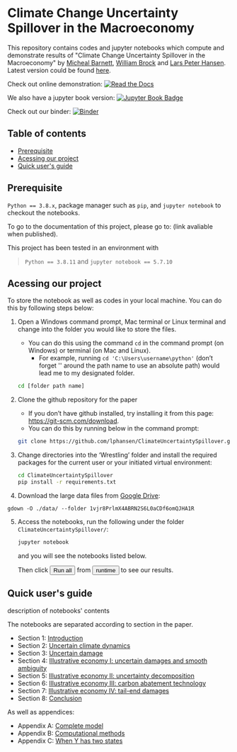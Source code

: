 # Climate Change Uncertainty Spillover in the Macroeconomy
This repository contains codes and jupyter notebooks which compute and demonstrate results of "Climate Change Uncertainty Spillover in the Macroeconomy" by [Micheal Barnett][id1], [William Brock][id2] and [Lars Peter Hansen][id3]. Latest version could be found [here][id4].

Check out online demonstration: [![Read the Docs](https://img.shields.io/readthedocs/pip)](https://ClimateUncertaintySpillover.readthedocs.io/en/latest/)

We also have a jupyter book version: [![Jupyter Book Badge](jybook/badge.svg)](https://lphansen.github.io/ClimateUncertaintySpillover/)

Check out our binder: [![Binder](https://mybinder.org/badge_logo.svg)](https://mybinder.org/v2/gh/lphansen/ClimateUncertaintySpillover.git/macroAnnual_v2?filepath=sec0_prep.ipynb)

[id1]: https://wpcarey.asu.edu/people/profile/3490536
[id2]: https://economics.missouri.edu/people/brock
[id3]: https://larspeterhansen.org/
[id4]: http://larspeterhansen.org/wp-content/uploads/2021/07/BBHannualLPH-16.pdf

## Table of contents
- [Prerequisite](#prerequisite)
- [Acessing our project](#acessing)
- [Quick user's guide](#quick-guide)

## <a name="prerequisite"></a>Prerequisite
`Python == 3.8.x`, package manager such as `pip`,  and `jupyter notebook` to checkout the notebooks. 

To go to the documentation of this project, please go to: (link avaliable when published).

This project has been tested in an environment with
> `Python == 3.8.11` and  `jupyter notebook == 5.7.10`

## <a name="acessing"></a>Acessing our project


To store the notebook as well as codes in your local machine. You can do this by following steps below:

1.  Open a Windows command prompt, Mac terminal or Linux terminal and change into the folder you would like to store the files.
 	-  You can do this using the command `cd` in the command prompt (on Windows) or terminal (on Mac and Linux).
        - For example, running `cd 'C:\Users\username\python'` (don’t forget '' around the path name to use an absolute path) would lead me to my designated folder.
     
    ```bash
    cd [folder path name]
    ```

2.  Clone the github repository for the paper
    - If you don’t have github installed, try installing it from this page: https://git-scm.com/download.
    - You can do this by running below in the command prompt:
    
    ```bash
    git clone https://github.com/lphansen/ClimateUncertaintySpillover.git
    ```
    
3.  Change directories into the ‘Wrestling’ folder and install the required packages for the current user or your initiated virtual environment:
    
    ```bash
    cd ClimateUncertaintySpillover
    pip install -r requirements.txt
    ```
4. Download the large data files from [Google Drive](https://drive.google.com/drive/folders/1vjr8PrlmX4ABRN2S6L0aCDf6omQJHA1R):
```
gdown -O ./data/ --folder 1vjr8PrlmX4ABRN2S6L0aCDf6omQJHA1R
```

5. Access the notebooks, run the following under the folder `ClimateUncertaintySpillover/`:
    
    ```bash
    jupyter notebook
    ```
    and you will see the notebooks listed below.

    Then click <button type = "button" name="runall">Run all</button> from <button type="runtime" name="runtime">runtime</button> to see our results. 

## <a name="quick-guide"></a>Quick user's guide

description of notebooks' contents

The notebooks are separated according to section in the paper.
- Section 1: [Introduction](sec1_Introduction.ipynb)
- Section 2: [Uncertain climate dynamics](sec2_UncertainClimateDynamics.ipynb)
- Section 3: [Uncertain damage](sec3_UncertainDamage.ipynb)
- Section 4: [Illustrative economy I: uncertain damages and smooth ambiguity](sec4_IllustrativeEconI.ipynb)
- Section 5: [Illustrative economy II: uncertainty decomposition](sec5_IllustrativeEconII.ipynb)
- Section 6: [Illustrative economy III: carbon abatement technology](sec6_IllustrativeEconIII.ipynb)
- Section 7: [Illustrative economy IV: tail-end damages](sec7_IllustrativeEconIV.ipynb)
- Section 8: [Conclusion](sec8_Conclusion.ipynb)

As well as appendices:
- Appendix A: [Complete model](appendixA.ipynb)
- Appendix B: [Computational methods](appendixB.ipynb)
- Appendix C: [When Y has two states](appendixC.ipynb)
